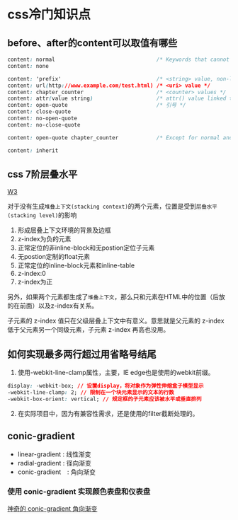 # css冷门知识点

## before、after的content可以取值有哪些

```css
content: normal                                /* Keywords that cannot be combined with other values */
content: none

content: 'prefix'                              /* <string> value, non-latin characters must be encoded e.g. \00A0 for &nbsp; */
content: url(http://www.example.com/test.html) /* <uri> value */
content: chapter_counter                       /* <counter> values */
content: attr(value string)                    /* attr() value linked to the HTML attribute value */
content: open-quote                            /* 引号 */
content: close-quote
content: no-open-quote
content: no-close-quote

content: open-quote chapter_counter            /* Except for normal and none, several values can be used simultaneously */

content: inherit
```

## css 7阶层叠水平

[W3](https://www.w3.org/TR/CSS2/visuren.html#propdef-z-index)

对于没有生成`堆叠上下文(stacking context)`的两个元素，位置是受到`层叠水平(stacking level)`的影响

1. 形成层叠上下文环境的背景及边框
2. z-index为负的元素
3. 正常定位的非inline-block和无postion定位子元素
4. 无postion定制的float元素
5. 正常定位的inline-block元素和inline-table
6. z-index:0
7. z-index为正

另外，如果两个元素都生成了`堆叠上下文`，那么只和元素在HTML中的位置（后放的在前面）以及z-index有关系。

子元素的 z-index 值只在父级层叠上下文中有意义。意思就是父元素的 z-index 低于父元素另一个同级元素，子元素 z-index 再高也没用。

## 如何实现最多两行超过用省略号结尾

1. 使用-webkit-line-clamp属性，主要，IE edge也是使用的webkit前缀。

```css
display: -webkit-box; // 设置display，将对象作为弹性伸缩盒子模型显示
-webkit-line-clamp: 2; // 限制在一个块元素显示的文本的行数
-webkit-box-orient: vertical; // 规定框的子元素应该被水平或垂直排列
```

2. 在实际项目中，因为有兼容性需求，还是使用的filter截断处理的。

## conic-gradient

- linear-gradient : 线性渐变
- radial-gradient : 径向渐变
- conic-gradient　: 角向渐变

### 使用 conic-gradient 实现颜色表盘和仪表盘

[神奇的 conic-gradient 角向渐变](https://github.com/chokcoco/iCSS/issues/19)


